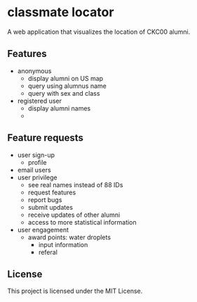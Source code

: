 # classmate locator

A web application that visualizes the location of CKC00 alumni. 

## Features

* anonymous 
    * display alumni on US map
    * query using alumnus name
    * query with sex and class
* registered user
    * display alumni names
    * 

## Feature requests

* user sign-up
    * profile
* email users
* user privilege
    * see real names instead of 88 IDs
    * request features
    * report bugs
    * submit updates
    * receive updates of other alumni
    * access to more statistical information
* user engagement
    * award points: water droplets
        * input information
        * referal 

## License
This project is licensed under the MIT License.
